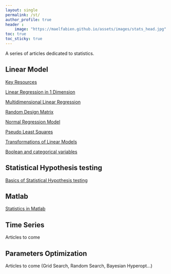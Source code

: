 ```yaml
---
layout: single
permalink: /st/
author_profile: true
header :
    image: "https://maelfabien.github.io/assets/images/stats_head.jpg"
toc: true
toc_sticky: true
---
```


A series of articles dedicated to statistics.

## Linear Model

[Key Resources](https://maelfabien.github.io/statistics/resources/)

[Linear Regression in 1 Dimension](https://maelfabien.github.io/statistics/linreg/)

[Multidimensional Linear Regression](https://maelfabien.github.io/statistics/linreg2/)

[Random Design Matrix](https://maelfabien.github.io/statistics/rnddesign/)

[Normal Regression Model](https://maelfabien.github.io/statistics/normal/)

[Pseudo Least Squares](https://maelfabien.github.io/statistics/pseudols/)

[Transformations of Linear Models](https://maelfabien.github.io/statistics/Special/)

[Boolean and categorical variables](https://maelfabien.github.io/statistics/Boolean/)

## Statistical Hypothesis testing

[Basics of Statistical Hypothesis testing](https://maelfabien.github.io/statistics/Tests/)

## Matlab

[Statistics in Matlab](https://maelfabien.github.io/statistics/matlab/)

## Time Series

Articles to come

## Parameters Optimization

Articles to come (Grid Search, Random Search, Bayesian Hyperopt...)
